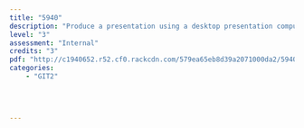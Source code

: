 ```yaml
---
title: "5940"
description: "Produce a presentation using a desktop presentation computer application"
level: "3"
assessment: "Internal"
credits: "3"
pdf: "http://c1940652.r52.cf0.rackcdn.com/579ea65eb8d39a2071000da2/5940.pdf"
categories:
    - "GIT2"
    
    
    
    
---
```

